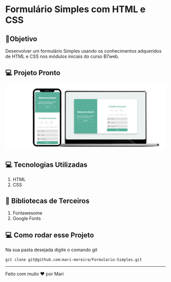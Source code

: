 # Formulário Simples com HTML e CSS

## 🎯Objetivo
<p>Desenvolver um formulário Simples usando os conhecimentos adqueridos de HTML e CSS nos módulos iniciais  do curso B7web.</p>

##  💻 Projeto Pronto

![Apresentacao](./src/assets/images/apresentacao.png)

## 💻 Tecnologias Utilizadas
1. HTML
2. CSS

## 📗 Bibliotecas de Terceiros
1. Fontawesome
2. Google Fonts


## 💻 Como rodar esse Projeto 
Na sua pasta desejada digite o comando git
~~~
git clone git@github.com:mari-moreira/Formulario-Simples.git
~~~
 
<hr>

Feito com muito ❤ por Mari 



